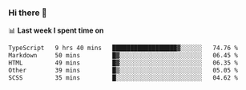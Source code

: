 ### Hi there 👋

<!--
**DBvc/DBvc** is a ✨ _special_ ✨ repository because its `README.md` (this file) appears on your GitHub profile.

Here are some ideas to get you started:

- 🔭 I’m currently working on ...
- 🌱 I’m currently learning ...
- 👯 I’m looking to collaborate on ...
- 🤔 I’m looking for help with ...
- 💬 Ask me about ...
- 📫 How to reach me: ...
- 😄 Pronouns: ...
- ⚡ Fun fact: ...
-->

📊 **Last week I spent time on**
<!--START_SECTION:waka-->

```txt
TypeScript   9 hrs 40 mins   ██████████████████▓░░░░░░   74.76 %
Markdown     50 mins         █▓░░░░░░░░░░░░░░░░░░░░░░░   06.45 %
HTML         49 mins         █▓░░░░░░░░░░░░░░░░░░░░░░░   06.35 %
Other        39 mins         █▒░░░░░░░░░░░░░░░░░░░░░░░   05.05 %
SCSS         35 mins         █░░░░░░░░░░░░░░░░░░░░░░░░   04.62 %
```

<!--END_SECTION:waka-->
